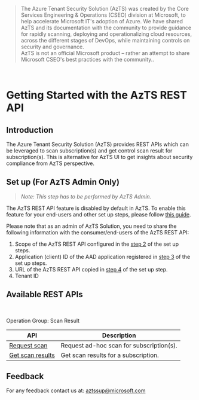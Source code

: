 > The Azure Tenant Security Solution (AzTS) was created by the Core Services Engineering & Operations (CSEO) division at Microsoft, to help accelerate Microsoft IT's adoption of Azure. We have shared AzTS and its documentation with the community to provide guidance for rapidly scanning, deploying and operationalizing cloud resources, across the different stages of DevOps, while maintaining controls on security and governance.
<br>AzTS is not an official Microsoft product – rather an attempt to share Microsoft CSEO's best practices with the community..

<br/>

# Getting Started with the AzTS REST API 

## Introduction

The Azure Tenant Security Solution (AzTS) provides REST APIs which can be leveraged to scan subscription(s) and get control scan result for subscription(s). This is alternative for AzTS UI to get insights about security compliance from AzTS perspective. 

## Set up (For AzTS Admin Only)

> _Note: This step has to be performed by AzTS Admin._

The AzTS REST API feature is disabled by default in AzTS. To enable this feature for your end-users and other set up steps, please follow [this guide](./Set%20up.md#azts-rest-api-set-up---step-by-step).

Please note that as an admin of AzTS Solution, you need to share the following information with the consumer/end-users of the AzTS REST API:

1. Scope of the AzTS REST API configured in the [step 2](Set%20up.md#step-2-of-4-steps-to-configure-azts-webapis-azure-active-directory-aad-application-to-access-azts-rest-api) of the set up steps.
2. Application (client) ID of the AAD application registered in [step 3](Set%20up.md#step-3-of-4-optional-register-an-fresh-azure-active-directory-aad-application-to-access-azts-rest-api) of the set up steps.
3. URL of the AzTS REST API copied in [step 4](Set%20up.md#step-3-of-4-optional-register-an-fresh-azure-active-directory-aad-application-to-access-azts-rest-api) of the set up step.
4. Tenant ID


## Available REST APIs

<br> 

Operation Group: Scan Result

|API|Description|
|----|----|
| [Request scan](./Scan%20Result%20APIs/Request%20Scan.md#request-scan---post) |Request ad-hoc scan for subscription(s).|
| [Get scan results](./Scan%20Result%20APIs/Get%20Scan%20Results.md#get-scan-results---post) | Get scan results for a subscription.|

## Feedback

For any feedback contact us at: aztssup@microsoft.com 